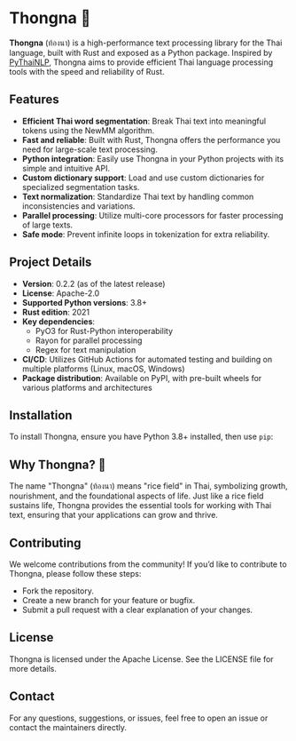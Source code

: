# Thongna 🌾

**Thongna** (ท้องนา) is a high-performance text processing library for the Thai language, built with Rust and exposed as a Python package. Inspired by [PyThaiNLP](https://github.com/PyThaiNLP/pythainlp), Thongna aims to provide efficient Thai language processing tools with the speed and reliability of Rust.

## Features
- **Efficient Thai word segmentation**: Break Thai text into meaningful tokens using the NewMM algorithm.
- **Fast and reliable**: Built with Rust, Thongna offers the performance you need for large-scale text processing.
- **Python integration**: Easily use Thongna in your Python projects with its simple and intuitive API.
- **Custom dictionary support**: Load and use custom dictionaries for specialized segmentation tasks.
- **Text normalization**: Standardize Thai text by handling common inconsistencies and variations.
- **Parallel processing**: Utilize multi-core processors for faster processing of large texts.
- **Safe mode**: Prevent infinite loops in tokenization for extra reliability.

## Project Details
- **Version**: 0.2.2 (as of the latest release)
- **License**: Apache-2.0
- **Supported Python versions**: 3.8+
- **Rust edition**: 2021
- **Key dependencies**:
  - PyO3 for Rust-Python interoperability
  - Rayon for parallel processing
  - Regex for text manipulation
- **CI/CD**: Utilizes GitHub Actions for automated testing and building on multiple platforms (Linux, macOS, Windows)
- **Package distribution**: Available on PyPI, with pre-built wheels for various platforms and architectures

## Installation

To install Thongna, ensure you have Python 3.8+ installed, then use `pip`:


## Why Thongna? 🌾

The name "Thongna" (ท้องนา) means "rice field" in Thai, symbolizing growth, nourishment, and the foundational aspects of life. Just like a rice field sustains life, Thongna provides the essential tools for working with Thai text, ensuring that your applications can grow and thrive.

## Contributing
We welcome contributions from the community! If you’d like to contribute to Thongna, please follow these steps:

- Fork the repository.
- Create a new branch for your feature or bugfix.
- Submit a pull request with a clear explanation of your changes.

## License
Thongna is licensed under the Apache License. See the LICENSE file for more details.

## Contact
For any questions, suggestions, or issues, feel free to open an issue or contact the maintainers directly.